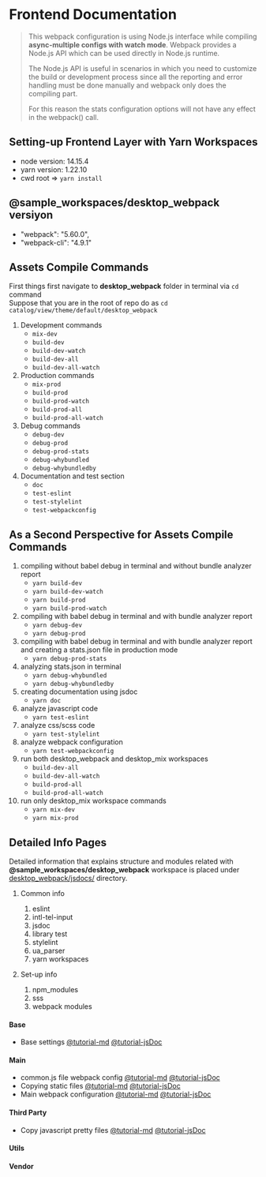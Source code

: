 # Frontend Documentation

> This webpack configuration is using Node.js interface while compiling __async-multiple configs with watch mode__.
> Webpack provides a Node.js API which can be used directly in Node.js runtime.
> 
> The Node.js API is useful in scenarios in which you need to customize the build or development process since all the reporting and error handling must be done manually and webpack only does the compiling part.
>
> For this reason the stats configuration options will not have any effect in the webpack() call.



## Setting-up Frontend Layer with Yarn Workspaces
-    node version: 14.15.4
-    yarn version: 1.22.10
-    cwd root => `yarn install`

## @sample_workspaces/desktop_webpack versiyon
-    "webpack": "5.60.0",
-    "webpack-cli": "4.9.1"


## Assets Compile Commands
First things first navigate to __desktop_webpack__ folder in terminal via `cd` command      
Suppose that you are in the root of repo do as `cd catalog/view/theme/default/desktop_webpack`      
1. Development commands
    -    `mix-dev`
    -    `build-dev`
    -    `build-dev-watch`
    -    `build-dev-all`
    -    `build-dev-all-watch`
2. Production commands
    -    `mix-prod`
    -    `build-prod`
    -    `build-prod-watch`
    -    `build-prod-all`
    -    `build-prod-all-watch`
3. Debug commands
    -    `debug-dev`
    -    `debug-prod`
    -    `debug-prod-stats`
    -    `debug-whybundled`
    -    `debug-whybundledby`
4. Documentation and test section
    -    `doc`
    -    `test-eslint`
    -    `test-stylelint`
    -    `test-webpackconfig`


## As a Second Perspective for Assets Compile Commands
1.  compiling without babel debug in terminal and without bundle analyzer report
    -   `yarn build-dev`
    -   `yarn build-dev-watch`
    -   `yarn build-prod`
    -   `yarn build-prod-watch`
2.  compiling with babel debug in terminal and with bundle analyzer report
    -    `yarn debug-dev`
    -    `yarn debug-prod`
3. compiling with babel debug in terminal and with bundle analyzer report and creating a stats.json file in production mode
    -    `yarn debug-prod-stats`
4. analyzing stats.json in terminal
    -    `yarn debug-whybundled`
    -    `yarn debug-whybundledby`
5. creating documentation using jsdoc
    -    `yarn doc`
6. analyze javascript code
    -    `yarn test-eslint`
7. analyze css/scss code
    -    `yarn test-stylelint`
8. analyze webpack configuration
    -    `yarn test-webpackconfig`
9. run both desktop_webpack and desktop_mix workspaces
    -    `build-dev-all`
    -    `build-dev-all-watch`
    -    `build-prod-all`
    -    `build-prod-all-watch`
10. run only desktop_mix workspace commands
    -    `yarn mix-dev`
    -    `yarn mix-prod`

## Detailed Info Pages

Detailed information that explains structure and modules related with __@sample_workspaces/desktop_webpack__ workspace is placed under [desktop_webpack/jsdocs/](./repo_sample/resources/desktop_webpack/jsdocs) directory.

1. Common info
    1.   eslint
    2.   intl-tel-input
    3.   jsdoc
    4.   library test
    5.   stylelint
    6.   ua_parser
    7.   yarn workspaces

2. Set-up info
    1.   npm_modules
    2.   sss
    3.   webpack modules













#### Base
- Base settings [@tutorial-md](./jsdocs/tutorials/tasks/task.base.settings.md) [@tutorial-jsDoc](./tutorial-task.base.settings.html)
#### Main
- common.js file webpack config [@tutorial-md](./jsdocs/tutorials/tasks/task.main.commonJsFileConfig.md) [@tutorial-jsDoc](./tutorial-task.main.commonJsFileConfig.html)
- Copying static files [@tutorial-md](./jsdocs/tutorials/tasks/task.main.copyStaticFiles.md) [@tutorial-jsDoc](./tutorial-task.main.copyStaticFiles.html)
- Main webpack configuration [@tutorial-md](./jsdocs/tutorials/tasks/task.main.webpack.config.md) [@tutorial-jsDoc](./tutorial-task.main.webpack.config.html)
#### Third Party
- Copy javascript pretty files [@tutorial-md](./jsdocs/tutorials/tasks/task.thirdParty.copyJsPrettyFiles.md) [@tutorial-jsDoc](./tutorial-task.thirdParty.copyJsPrettyFiles.html)

#### Utils
#### Vendor
